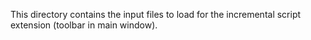 This directory contains the input files to load for the incremental script extension (toolbar in main window).
